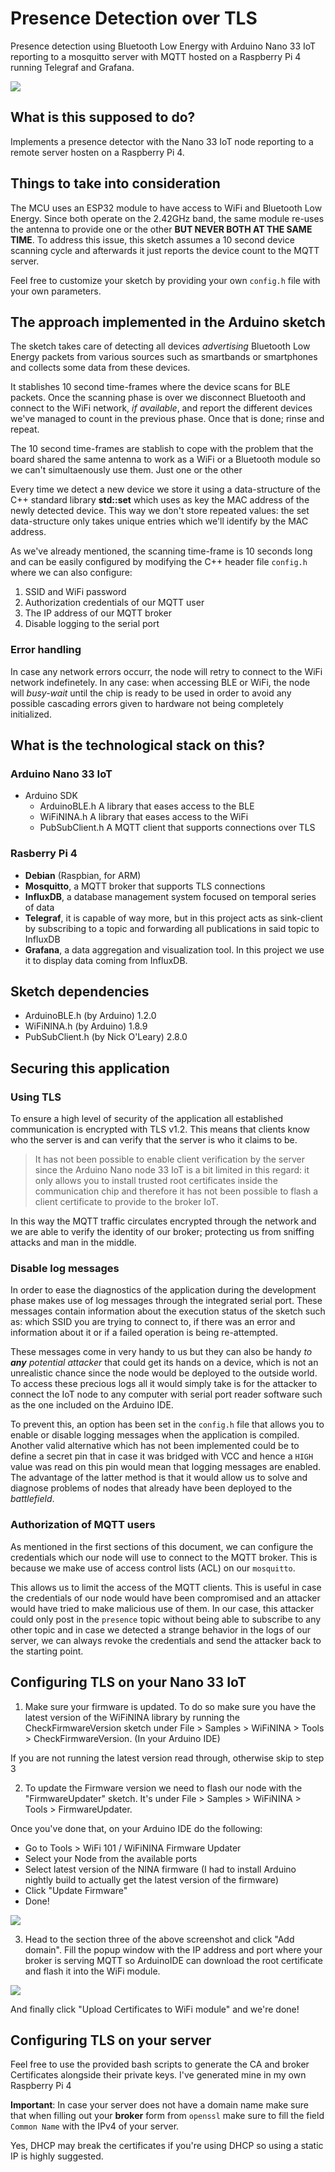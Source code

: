 # Presence Detection over TLS
Presence detection using Bluetooth Low Energy with Arduino Nano 33 IoT reporting to a mosquitto server with MQTT hosted on a Raspberry Pi 4 running Telegraf and Grafana.

<img src="https://store-cdn.arduino.cc/uni/catalog/product/cache/1/image/500x375/f8876a31b63532bbba4e781c30024a0a/a/b/abx00027_iso_1.jpg">

## What is this supposed to do?

Implements a presence detector with the Nano 33 IoT node reporting to a remote server hosten on a Raspberry Pi 4.


## Things to take into consideration

The MCU uses an ESP32 module to have access to WiFi and Bluetooth Low Energy.
Since both operate on the 2.42GHz band, the same module re-uses the antenna to provide one or the other **BUT NEVER BOTH AT THE SAME TIME**.
To address this issue, this sketch assumes a 10 second device scanning cycle and afterwards it just reports the device count to the MQTT server.


Feel free to customize your sketch by providing your own `config.h` file with your own parameters.

## The approach implemented in the Arduino sketch

The sketch takes care of detecting all devices _advertising_ Bluetooth Low Energy packets from various sources such as smartbands or smartphones and collects some data from these devices.
 
It stablishes 10 second time-frames where the device scans for BLE packets. Once the scanning phase is over we disconnect Bluetooth and connect to the WiFi network, _if available_, and report the different devices we've managed to count in the previous phase. Once that is done; rinse and repeat.

The 10 second time-frames are stablish to cope with the problem that the board shared the same antenna to work as a WiFi or a Bluetooth module so we can't simultaenously use them. Just one or the other


Every time we detect a new device we store it using a data-structure of the C++ standard library **std::set<BLEDevice>** which uses as key the MAC address of the newly detected device. This way we don't store repeated values: the set data-structure only takes unique entries which we'll identify by the MAC address.

 
As we've already mentioned, the scanning time-frame is 10 seconds long and can be easily configured by modifying the C++ header file `config.h` where we can also configure: 
1. SSID and WiFi password
2. Authorization credentials of our MQTT user
3. The IP address of our MQTT broker
4. Disable logging to the serial port
 
### Error handling
In case any network errors occurr, the node will retry to connect to the WiFi network indefinetely. In any case: when accessing BLE or WiFi, the node will _busy-wait_ until the chip is ready to be used in order to avoid any possible cascading errors given to hardware not being completely initialized.

## What is the technological stack on this?

### Arduino Nano 33 IoT  
* Arduino SDK 
  * ArduinoBLE.h A library that eases access to the BLE
  * WiFiNINA.h A library that eases access to the WiFi
  * PubSubClient.h  A MQTT client that supports connections over TLS

### Rasberry Pi 4
* **Debian** (Raspbian, for ARM) 
* **Mosquitto**, a MQTT broker that supports TLS connections
* **InfluxDB**, a database management system focused on temporal series of data
* **Telegraf**,  it is capable of way more,  but in this project acts as sink-client by subscribing to a topic and forwarding all publications in said topic to InfluxDB
* **Grafana**, a data aggregation and visualization tool. In this project we use it to display data coming from InfluxDB. 

## Sketch dependencies
* ArduinoBLE.h (by Arduino) 1.2.0
* WiFiNINA.h (by Arduino) 1.8.9
* PubSubClient.h (by Nick O'Leary) 2.8.0


## Securing this application

 
### Using TLS
To ensure a high level of security of the application all established communication is encrypted with TLS
v1.2. This means that clients know who the server is and can verify that the server is who it claims
to be.
 
> It has not been possible to enable client verification by the server since the Arduino Nano node
33 IoT is a bit limited in this regard: it only allows you to install trusted root certificates inside the
communication chip and therefore it has not been possible to flash a client certificate to provide to the broker
IoT.
 
In this way the MQTT traffic circulates encrypted through the network and we are able to verify the
identity of our broker; protecting us from sniffing attacks and man in the middle.
 
### Disable log messages
In order to ease the diagnostics of the application during the development phase makes use of log messages
through the integrated serial port. These messages contain information about the execution status of the
sketch such as: which SSID you are trying to connect to, if there was an error and information about
it or if a failed operation is being re-attempted.
 
These messages come in very handy to us but they can also be handy _to **any** potential attacker_
that could get its hands on a device, which is not an unrealistic chance since the node would be deployed to the outside world. 
To access these precious logs all it would simply take is for the attacker to connect the IoT node to any computer with serial port reader software such as the one 
included on the Arduino IDE.
 
To prevent this, an option has been set in the `config.h` file that allows you to enable or disable
logging messages when the application is compiled. Another valid alternative which has not been implemented
could be to define a secret pin that in case it was bridged with VCC and hence a `HIGH` value  was read on this pin would mean that logging messages are enabled. The advantage of the latter method is that it would allow us to solve and diagnose problems of nodes that already have been deployed to the _battlefield_.
 
### Authorization of MQTT users
As mentioned in the first sections of this document, we can configure the credentials which our node will use to connect to the MQTT broker. This is because we make use of access control lists (ACL) on our `mosquitto`.
 
This allows us to limit the access of the MQTT clients. This is useful in case the credentials of our node would have been compromised and an attacker would have tried to make malicious use of them. In our case, this attacker could only post in the `presence` topic without being able to subscribe to any other topic and in case we detected a strange behavior in the logs of our server, we can always revoke the credentials and send the attacker back to the starting point.

## Configuring TLS on your Nano 33 IoT

1. Make sure your firmware is updated. To do so make sure you have the latest version of the WiFiNINA library by running the CheckFirmwareVersion sketch under File > Samples > WiFiNINA > Tools > CheckFirmwareVersion. (In your Arduino IDE)

If you are not running the latest version read through, otherwise skip to step 3

2. To update the Firmware version we need to flash our node with the "FirmwareUpdater" sketch. It's under File > Samples > WiFiNINA > Tools > FirmwareUpdater.

Once you've done that, on your Arduino IDE do the following:
* Go to Tools > WiFi 101 / WiFiNINA Firmware Updater
* Select your Node from the available ports
* Select latest version of the NINA firmware (I had to install Arduino nightly build to actually get the latest version of the firmware)
* Click "Update Firmware"
* Done!

<img src="firmwareupdate.JPG">

3. Head to the section three of the above screenshot and click "Add domain". Fill the popup window with the IP address and port where your broker is serving MQTT so ArduinoIDE can download the root certificate and flash it into the WiFi module.

<img src="cert_addr.JPG">

And finally click "Upload Certificates to WiFi module" and we're done!

## Configuring TLS on your server

Feel free to use the provided bash scripts to generate the CA and broker Certificates alongside their private keys. I've generated mine in my own Raspberry Pi 4

**Important**: In case your server does not have a domain name make sure that when filling out your **broker** form from `openssl` make sure to fill the field `Common Name` with the IPv4 of your server.

Yes, DHCP may break the certificates if you're using DHCP so using a static IP is highly suggested.
